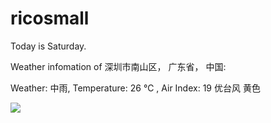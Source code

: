 # ricosmall

Today is Saturday.

Weather infomation of 深圳市南山区， 广东省， 中国: 

Weather: 中雨, Temperature: 26 ℃ , Air Index: 19 优台风 黄色

<img src="https://github-readme-stats.vercel.app/api?username=ricosmall&show_icons=true" />

